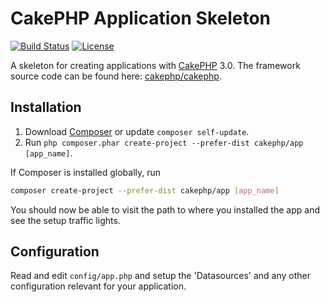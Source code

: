 # CakePHP Application Skeleton

[![Build Status](https://api.travis-ci.org/cakephp/app.png)](https://travis-ci.org/cakephp/app)
[![License](https://poser.pugx.org/cakephp/app/license.svg)](https://packagist.org/packages/cakephp/app)

A skeleton for creating applications with [CakePHP](http://cakephp.org) 3.0.
The framework source code can be found here: [cakephp/cakephp](https://github.com/cakephp/cakephp).

## Installation

1. Download [Composer](http://getcomposer.org/doc/00-intro.md) or update `composer self-update`.
2. Run `php composer.phar create-project --prefer-dist cakephp/app [app_name]`.

If Composer is installed globally, run
```bash
composer create-project --prefer-dist cakephp/app [app_name]
```

You should now be able to visit the path to where you installed the app and see
the setup traffic lights.

## Configuration

Read and edit `config/app.php` and setup the 'Datasources' and any other
configuration relevant for your application.

